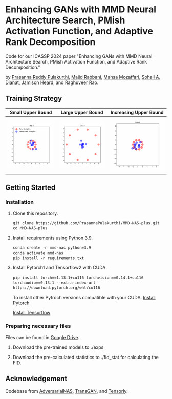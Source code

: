 # Enhancing GANs with MMD Neural Architecture Search, PMish Activation Function, and Adaptive Rank Decomposition
Code for our ICASSP 2024 paper "Enhancing GANs with MMD Neural Architecture Search, PMish Activation Function, and Adaptive Rank Decomposition."

by [Prasanna Reddy Pulakurthi](https://prasannapulakurthi.com/), [Majid Rabbani](https://www.rit.edu/directory/mxreee-majid-rabbani), [Mahsa Mozaffari](https://mahsamozaffari.com/), [Sohail A. Dianat](https://www.rit.edu/directory/sadeee-sohail-dianat), [Jamison Heard](https://www.rit.edu/directory/jrheee-jamison-heard), and [Raghuveer Rao](https://ieeexplore.ieee.org/author/37281258600).


## Training Strategy

| Small Upper Bound | Large Upper Bound | Increasing Upper Bound |
| :---: | :---: | :---: |
|<img src="assets/Sec3B/Images/training_animation_R2.gif" title="Small Upper Bound"/> | <img src="assets/Sec3B/Images/training_animation_R8.gif" title="Large Upper Bound"/> | <img src="assets/Sec3B/Images/training_animation_R2_8.gif" title="Increasing Upper Bound"/> |


## Getting Started
### Installation
1. Clone this repository.

    ~~~
    git clone https://github.com/PrasannaPulakurthi/MMD-NAS-plus.git
    cd MMD-NAS-plus
    ~~~
   
2. Install requirements using Python 3.9.

    ~~~
    conda create -n mmd-nas python=3.9
    conda activate mmd-nas
    pip install -r requirements.txt
    ~~~
    
2. Install Pytorch1 and Tensorflow2 with CUDA.

    ~~~
    pip install torch==1.13.1+cu116 torchvision==0.14.1+cu116 torchaudio==0.13.1 --extra-index-url https://download.pytorch.org/whl/cu116
    ~~~
    To install other Pytroch versions compatible with your CUDA. [Install Pytorch](https://pytorch.org/get-started/previous-versions/)
   
    [Install Tensorflow](https://www.tensorflow.org/install/pip#windows-native)
   
### Preparing necessary files

Files can be found in [Google Drive](https://drive.google.com/drive/folders/1xB6Y-btreBtyVZ-kdGTIZgLTjsv7H4Pd?usp=sharing).

1. Download the pre-trained models to ./exps
    
2. Download the pre-calculated statistics to ./fid_stat for calculating the FID.


## Acknowledgement
Codebase from [AdversarialNAS](https://github.com/chengaopro/AdversarialNAS), [TransGAN](https://github.com/VITA-Group/TransGAN), and [Tensorly](https://github.com/tensorly/tensorly).
